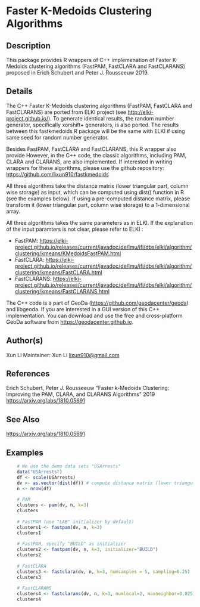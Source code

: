 # Faster K-Medoids Clustering Algorithms


## Description

This package provides R wrappers of C++ implemenation of Faster K-Medoids clustering algorithms (FastPAM, FastCLARA and FastCLARANS) proposed in Erich Schubert and Peter J. Rousseeuw 2019.

## Details

The C++ Faster K-Medoids clustering algorithms (FastPAM, FastCLARA and FastCLARANS) are ported from ELKI project (see http://elki-project.github.io/). To generate identical results, the random number generator, specifically xorshift+ generators, is also ported. The results between this fastkmedoids R package will be the same with ELKI if using same seed for random number generator.

Besides FastPAM, FastCLARA and FastCLARANS, this R wrapper also provide However, in the C++ code, the classic algorithms, including PAM, CLARA and CLARANS, are also implemented. If interested in writing wrappers for these algorithms, please use the github repository: https://github.com/lixun910/fastkmedoids

All three algorithms take the distance matrix (lower triangular part, column wise storage) as input, which can be computed using dist() function in R (see the examples below). If using a pre-computed distance matrix, please transform it (lower triangular part, column wise storage) to a 1-dimensional array.

All three algorithms takes the same parameters as in ELKI. If the explanation of the input paramters is not clear, please refer to ELKI :

* FastPAM: https://elki-project.github.io/releases/current/javadoc/de/lmu/ifi/dbs/elki/algorithm/clustering/kmeans/KMedoidsFastPAM.html 
* FastCLARA: https://elki-project.github.io/releases/current/javadoc/de/lmu/ifi/dbs/elki/algorithm/clustering/kmeans/FastCLARA.html 
* FastCLARANS: https://elki-project.github.io/releases/current/javadoc/de/lmu/ifi/dbs/elki/algorithm/clustering/kmeans/FastCLARANS.html

The C++ code is a part of GeoDa (https://github.com/geodacenter/geoda) and libgeoda. If you are interested in a GUI version of this C++ implementation. You can download and use the free and cross-platform GeoDa software from https://geodacenter.github.io.

## Author(s)
Xun Li Maintainer: Xun Li <lixun910@gmail.com>

## References
Erich Schubert, Peter J. Rousseeuw "Faster k-Medoids Clustering: Improving the PAM, CLARA, and CLARANS Algorithms" 2019 https://arxiv.org/abs/1810.05691

## See Also
https://arxiv.org/abs/1810.05691

## Examples
```R
    # We use the demo data sets "USArrests"
    data("USArrests")
    df <- scale(USArrests)
    dv <- as.vector(dist(df)) # compute distance matrix (lower triangular part)
    n <- nrow(df)
    
    # PAM
    clusters <- pam(dv, n, k=3)
    clusters
    
    # FastPAM (use "LAB" initializer by default)
    clusters1 <- fastpam(dv, n, k=3)
    clusters1
    
    # FastPAM, specify "BUILD" as initializer
    clusters2 <- fastpam(dv, n, k=3, initializer="BUILD")
    clusters2
    
    # FastCLARA
    clusters3 <- fastclara(dv, n, k=3, numsamples = 5, sampling=0.25)
    clusters3
    
    # FastCLARANS
    clusters4 <- fastclarans(dv, n, k=3, numlocal=2, maxneighbor=0.025)
    clusters4
  
```
